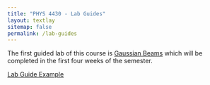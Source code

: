 ```yaml
---
title: "PHYS 4430 - Lab Guides"
layout: textlay
sitemap: false
permalink: /lab-guides
---
```


The first guided lab of this course is [Gaussian Beams](/PHYS-4430/lab-guides/gaussian-beams) which will be completed in the first four weeks of the semester. 



[Lab Guide Example](/PHYS-4430/lab-guides/lab-guide-example)
